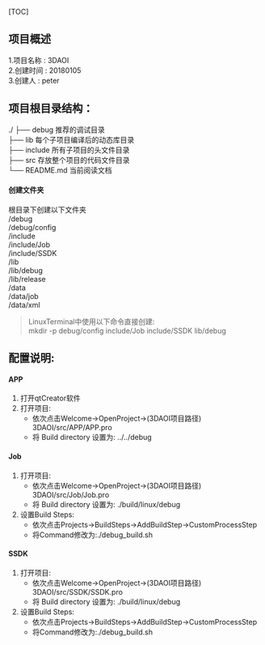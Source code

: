 [TOC]
## 项目概述
1.项目名称	: 3DAOI<br>
2.创建时间	: 20180105<br>
3.创建人    : peter<br>

## 项目根目录结构：
./
├── debug 推荐的调试目录<br>
├── lib   每个子项目编译后的动态库目录<br>
├── include 所有子项目的头文件目录<br>
├── src 存放整个项目的代码文件目录<br>
└── README.md 当前阅读文档<br>

#### 创建文件夹
根目录下创建以下文件夹<br>
/debug<br>
/debug/config<br>
/include<br>
/include/Job<br>
/include/SSDK<br>
/lib<br>
/lib/debug<br>
/lib/release<br>
/data<br>
/data/job<br>
/data/xml<br>
>LinuxTerminal中使用以下命令直接创建:<br>
mkdir -p debug/config include/Job include/SSDK lib/debug

## 配置说明:
#### APP
1. 打开qtCreator软件
2. 打开项目:
    - 依次点击Welcome->OpenProject->(3DAOI项目路径) 3DAOI/src/APP/APP.pro
    - 将 Build directory 设置为: ../../debug

#### Job
1. 打开项目:
    - 依次点击Welcome->OpenProject->(3DAOI项目路径) 3DAOI/src/Job/Job.pro
    - 将 Build directory 设置为: ./build/linux/debug
2. 设置Build Steps:
    - 依次点击Projects->BuildSteps->AddBuildStep->CustomProcessStep
    - 将Command修改为:./debug_build.sh

#### SSDK
1. 打开项目:
    - 依次点击Welcome->OpenProject->(3DAOI项目路径) 3DAOI/src/SSDK/SSDK.pro
    - 将 Build directory 设置为: ./build/linux/debug
2. 设置Build Steps:
    - 依次点击Projects->BuildSteps->AddBuildStep->CustomProcessStep
    - 将Command修改为:./debug_build.sh


